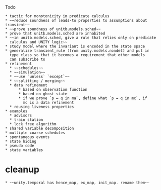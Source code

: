 

Todo

    * tactic for monotonicity in predicate calculus
    * ~~reduce soundness of leads-to properties to assumptions about transient~~
	* ~~prove soundness of unitb.models.sched~~
	* prove that unitb.models.sched are inhabited
	* ~~in unitb.models.sched, give a rule that relies only on predicate
      calculus and UNITY logic~~
	* study model where the invariant is encoded in the state space
	* generalize transient_rule (from unity.models.nondet) and put in
      type class so that it becomes a requirement that other models
      can subscribe to
	* refinement
	  * ~~schedules~~
	  * ~~simulation~~
	  * ~~use `unless` `except`~~
	  * ~~splitting / merging~~
	  * data refinement
		  * based on observation function
		  * based on ghost state
		  * if we prove `p ↦ q in ma`, define what `p ↦ q in mc`, if
            mc is a data refinement
	  * reusing liveness properties
    * examples
	  * advisors
	  * train station
	  * lock free algorithm
	* shared variable decomposition
	* multiple coarse schedules
	* spontaneous events
	* state hiding
	* pseudo code
	* state variables

# cleanup #

    * ~~unity.temporal has hence_map, ex_map, init_map. rename them~~
